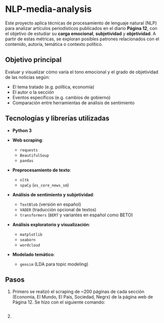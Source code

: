 # NLP-media-analysis
Este proyecto aplica técnicas de procesamiento de lenguaje natural (NLP) para analizar artículos periodísticos publicados en el diario **Página 12**, con el objetivo de estudiar su **carga emocional**, **subjetividad** y **objetividad**. A partir de estas métricas, se exploran posibles patrones relacionados con el contenido, autoría, temática o contexto político.

## Objetivo principal

Evaluar y visualizar cómo varía el tono emocional y el grado de objetividad de las noticias según:

- El tema tratado (e.g. política, economía)
- El autor o la sección
- Eventos específicos (e.g. cambios de gobierno)
- Comparación entre herramientas de análisis de sentimiento

## Tecnologías y librerías utilizadas

- **Python 3**
- **Web scraping**:
  - `requests`
  - `BeautifulSoup`
  - `pandas`

- **Preprocesamiento de texto**:
  - `nltk`
  - `spaCy` (`es_core_news_sm`)

- **Análisis de sentimiento y subjetividad**:
  - `TextBlob` (versión en español)
  - `VADER` (traducción opcional de textos)
  - `transformers` (`BERT` y variantes en español como BETO)

- **Análisis exploratorio y visualización**:
  - `matplotlib`
  - `seaborn`
  - `wordcloud`

- **Modelado temático**:
  - `gensim` (LDA para topic modeling)

## Pasos
1. Primero se realizó el scraping de ~200 páginas de cada sección (Economia, El Mundo, El País, Sociedad, Negrx) de la página web de Página 12. Se hizo con el siguiente comando:
```bash

```
2. 